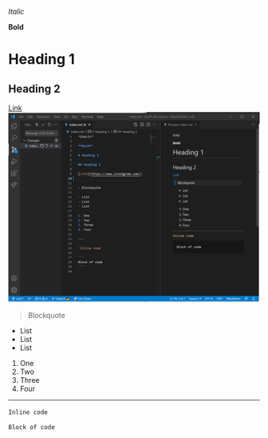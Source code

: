 *Italic*

**Bold**

# Heading 1

## Heading 2

[Link](https://www.instagram.com/)
![Image](vscodescreenshot.png)

> Blockquote

- List
- List
- List

1. One
2. Two
3. Three
4. Four

---

`Inline code`

```
Block of code
```
